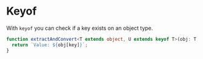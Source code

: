 # Keyof

With `keyof` you can check if a key exists on an object type.

```ts
function extractAndConvert<T extends object, U extends keyof T>(obj: T, key: U) {
  return `Value: ${obj[key]}`;
}
```
